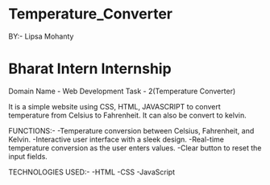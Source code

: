 # Temperature_Converter

BY:- Lipsa Mohanty

# Bharat Intern Internship
  Domain Name -  Web Development
  Task - 2(Temperature Converter) 

It is a simple website using CSS, HTML, JAVASCRIPT to convert temperature from Celsius to Fahrenheit.
It can also be convert to kelvin.

FUNCTIONS:-
-Temperature conversion between Celsius, Fahrenheit, and Kelvin.
-Interactive user interface with a sleek design.
-Real-time temperature conversion as the user enters values.
-Clear button to reset the input fields.

TECHNOLOGIES USED:-
 -HTML
 -CSS
 -JavaScript
